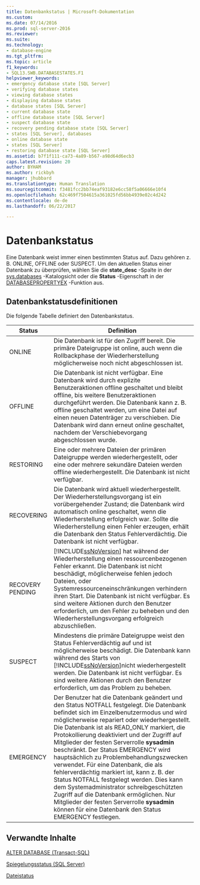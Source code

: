 ```yaml
---
title: Datenbankstatus | Microsoft-Dokumentation
ms.custom: 
ms.date: 07/14/2016
ms.prod: sql-server-2016
ms.reviewer: 
ms.suite: 
ms.technology:
- database-engine
ms.tgt_pltfrm: 
ms.topic: article
f1_keywords:
- SQL13.SWB.DATABASESTATES.F1
helpviewer_keywords:
- emergency database state [SQL Server]
- verifying database states
- viewing database states
- displaying database states
- database states [SQL Server]
- current database state
- offline database state [SQL Server]
- suspect database state
- recovery pending database state [SQL Server]
- states [SQL Server], databases
- online database state
- states [SQL Server]
- restoring database state [SQL Server]
ms.assetid: b7f1f111-ca73-4a89-b567-a98d64d6ecb3
caps.latest.revision: 20
author: BYHAM
ms.author: rickbyh
manager: jhubbard
ms.translationtype: Human Translation
ms.sourcegitcommit: f3481fcc2bb74eaf93182e6cc58f5a06666e10f4
ms.openlocfilehash: 62c469f7504615a361025fd56bb4939e02c4d242
ms.contentlocale: de-de
ms.lasthandoff: 06/22/2017

---
```

# <a name="database-states"></a>Datenbankstatus
  Eine Datenbank weist immer einen bestimmten Status auf. Dazu gehören z. B. ONLINE, OFFLINE oder SUSPECT. Um den aktuellen Status einer Datenbank zu überprüfen, wählen Sie die **state_desc** -Spalte in der [sys.databases](../../relational-databases/system-catalog-views/sys-databases-transact-sql.md) -Katalogsicht oder die **Status** -Eigenschaft in der [DATABASEPROPERTYEX](../../t-sql/functions/databasepropertyex-transact-sql.md) -Funktion aus.  
  
## <a name="database-state-definitions"></a>Datenbankstatusdefinitionen  
 Die folgende Tabelle definiert den Datenbankstatus.  
  
|Status|Definition|  
|-----------|----------------|  
|ONLINE|Die Datenbank ist für den Zugriff bereit. Die primäre Dateigruppe ist online, auch wenn die Rollbackphase der Wiederherstellung möglicherweise noch nicht abgeschlossen ist.|  
|OFFLINE|Die Datenbank ist nicht verfügbar. Eine Datenbank wird durch explizite Benutzeraktionen offline geschaltet und bleibt offline, bis weitere Benutzeraktionen durchgeführt werden. Die Datenbank kann z. B. offline geschaltet werden, um eine Datei auf einen neuen Datenträger zu verschieben. Die Datenbank wird dann erneut online geschaltet, nachdem der Verschiebevorgang abgeschlossen wurde.|  
|RESTORING|Eine oder mehrere Dateien der primären Dateigruppe werden wiederhergestellt, oder eine oder mehrere sekundäre Dateien werden offline wiederhergestellt. Die Datenbank ist nicht verfügbar.|  
|RECOVERING|Die Datenbank wird aktuell wiederhergestellt. Der Wiederherstellungsvorgang ist ein vorübergehender Zustand; die Datenbank wird automatisch online geschaltet, wenn die Wiederherstellung erfolgreich war. Sollte die Wiederherstellung einen Fehler erzeugen, erhält die Datenbank den Status Fehlerverdächtig. Die Datenbank ist nicht verfügbar.|  
|RECOVERY PENDING|[!INCLUDE[ssNoVersion](../../includes/ssnoversion-md.md)] hat während der Wiederherstellung einen ressourcenbezogenen Fehler erkannt. Die Datenbank ist nicht beschädigt, möglicherweise fehlen jedoch Dateien, oder Systemressourceneinschränkungen verhindern ihren Start. Die Datenbank ist nicht verfügbar. Es sind weitere Aktionen durch den Benutzer erforderlich, um den Fehler zu beheben und den Wiederherstellungsvorgang erfolgreich abzuschließen.|  
|SUSPECT|Mindestens die primäre Dateigruppe weist den Status Fehlerverdächtig auf und ist möglicherweise beschädigt. Die Datenbank kann während des Starts von [!INCLUDE[ssNoVersion](../../includes/ssnoversion-md.md)]nicht wiederhergestellt werden. Die Datenbank ist nicht verfügbar. Es sind weitere Aktionen durch den Benutzer erforderlich, um das Problem zu beheben.|  
|EMERGENCY|Der Benutzer hat die Datenbank geändert und den Status NOTFALL festgelegt. Die Datenbank befindet sich im Einzelbenutzermodus und wird möglicherweise repariert oder wiederhergestellt. Die Datenbank ist als READ_ONLY markiert, die Protokollierung deaktiviert und der Zugriff auf Mitglieder der festen Serverrolle **sysadmin** beschränkt. Der Status EMERGENCY wird hauptsächlich zu Problembehandlungszwecken verwendet. Für eine Datenbank, die als fehlerverdächtig markiert ist, kann z. B. der Status NOTFALL festgelegt werden. Dies kann dem Systemadministrator schreibgeschützten Zugriff auf die Datenbank ermöglichen. Nur Mitglieder der festen Serverrolle **sysadmin** können für eine Datenbank den Status EMERGENCY festlegen.|  
  
## <a name="related-content"></a>Verwandte Inhalte  
 [ALTER DATABASE &#40;Transact-SQL&#41;](../../t-sql/statements/alter-database-transact-sql.md)  
  
 [Spiegelungsstatus &#40;SQL Server&#41;](../../database-engine/database-mirroring/mirroring-states-sql-server.md)  
  
 [Dateistatus](../../relational-databases/databases/file-states.md)  
  
  

